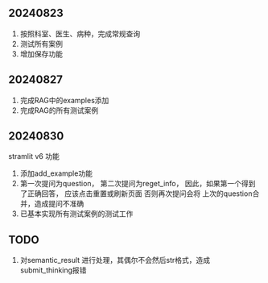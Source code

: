 


## 20240823 
1. 按照科室、医生、病种，完成常规查询
2. 测试所有案例
3. 增加保存功能
## 20240827
1. 完成RAG中的examples添加
2. 完成RAG的所有测试案例

## 20240830
stramlit v6
功能
1. 添加add_example功能
2. 第一次提问为question， 第二次提问为reget_info，
    因此，如果第一个得到了正确回答，
    应该点击重置或刷新页面
    否则再次提问会将 上次的question合并，造成提问不准确
3. 已基本实现所有测试案例的测试工作


##  TODO
1. 对semantic_result 进行处理，其偶尔不会然后str格式，造成submit_thinking报错